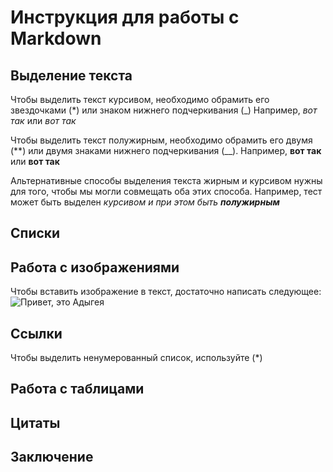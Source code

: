 # Инструкция для работы с Markdown

## Выделение текста

Чтобы выделить текст курсивом, необходимо обрамить его звездочками (*) или знаком нижнего подчеркивания (_) Например, *вот так* или _вот так_

Чтобы выделить текст полужирным, необходимо обрамить его двумя (**) или двумя знаками нижнего подчеркивания (__). Например, **вот так** или __вот так__

Альтернативные способы выделения текста жирным и курсивом нужны для того, чтобы мы могли совмещать оба этих способа. Например, тест может быть выделен _курсивом и при этом быть **полужирным**_

## Списки

## Работа с изображениями

Чтобы вставить изображение в текст, достаточно написать следующее:
![Привет, это Адыгея](Adygeya.jpg)

## Ссылки

Чтобы выделить ненумерованный список, используйте (*)

## Работа с таблицами

## Цитаты 

## Заключение